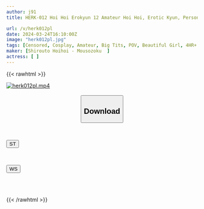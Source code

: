 ```yaml
---
author: j91
title: HERK-012 Hoi Hoi Erokyun 12 Amateur Hoi Hoi, Erotic Kyun, Personal Shooting, Matching App, Beautiful Girl, Gonzo, Amateur, SNS, Behind The Scenes, Mud, Big Tits, Squirting, Slender, Cosplay

url: /v/herk012pl
date: 2024-03-24T16:10:00Z
image: "herk012pl.jpg"
tags: [Censored, Cosplay, Amateur, Big Tits, POV, Beautiful Girl, 4HR+	]
maker: [Shirouto Hoihoi - Mousozoku  ]
actress: [ ]
---
```



{{< rawhtml >}}

<div class="video" data-videoid="pgDO6jx7q0Crgyl">
    <a href="javascript:;">
        <img src="/v/herk012pl/herk012pl.jpg" width="WIDTH" height="HEIGHT" alt="herk012pl.mp4" loading="lazy">
    </a>
</div>

<script type="text/javascript" src="https://j91.asia/asset/on-demand-st.js"></script>

<br>
  <link rel="stylesheet" href="https://j91.asia/asset/bs5.css">
  
  <center>
  <button class="btn btn-primary" type="button" data-bs-toggle="collapse" data-bs-target=".multi-collapse" aria-expanded="false" aria-controls="multiCollapseExample1 multiCollapseExample2"><h2>Download</h2></button></center>
</p>
<div class="row">
  <div class="col">
    <div class="collapse multi-collapse" id="multiCollapseExample1">
      <div class="card card-body">
	      	      <br>
<div class="buttons">  
<p><a href="https://streamtape.to/v/pgDO6jx7q0Crgyl" target="_blank"><button class="btn-hover color-3"><i class="fa fa-download"></i> ST</button></a></p></div>
    </div>
  </div>
</div>
  <div class="col">
    <div class="collapse multi-collapse" id="multiCollapseExample2">
      <div class="card card-body">
	      <br>
<div class="buttons">
<p><a href="https://wolfstream.tv/mwmlxqzg5026" target="_blank"><button class="btn-hover color-8"><i class="fa fa-download"></i> WS</button></a></p></div>
<br><br>
      </div>
    </div>
  </div>
</div>

{{< /rawhtml >}}
